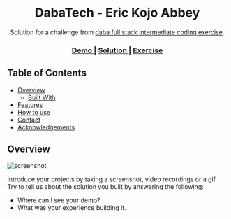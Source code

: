 <h1 align="center">DabaTech - Eric Kojo Abbey</h1>

<div align="center">
   Solution for a challenge from  <a href="https://investondaba.notion.site/Fullstack-Intermediate-Test-2-c911eab2a18446d4a87eb5ca938f13ad" target="_blank">daba full stack intermediate coding exercise</a>.
</div>

<div align="center">
  <h3>
    <a href="https://{your-demo-link.your-domain}">
      Demo
    </a>
    <span> | </span>
    <a href="https://{your-url-to-the-solution}">
      Solution
    </a>
    <span> | </span>
    <a href="https://investondaba.notion.site/Fullstack-Intermediate-Test-2-c911eab2a18446d4a87eb5ca938f13ad">
      Exercise
    </a>
  </h3>
</div>


<!-- TABLE OF CONTENTS -->

## Table of Contents

- [Overview](#overview)
  - [Built With](#built-with)
- [Features](#features)
- [How to use](#how-to-use)
- [Contact](#contact)
- [Acknowledgements](#acknowledgements)

<!-- OVERVIEW -->

## Overview

![screenshot](https://user-images.githubusercontent.com/16707738/92399059-5716eb00-f132-11ea-8b14-bcacdc8ec97b.png)

Introduce your projects by taking a screenshot, video recordings or a gif. Try to tell us about the solution you built by answering the following:

- Where can I see your demo?
- What was your experience building it.